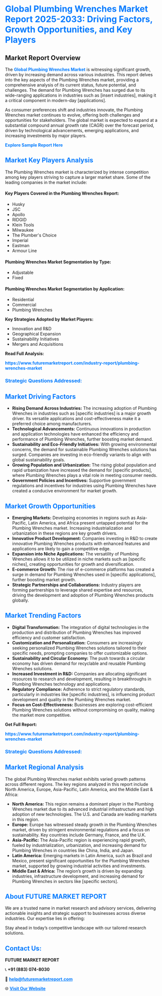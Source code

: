 <h1 style="color: #007BFF;">Global Plumbing Wrenches Market Report 2025-2033: Driving Factors, Growth Opportunities, and Key Players</h1>

<section id="overview">
<h2>Market Report Overview</h2>
<p>The <a href="https://www.futuremarketreport.com/industry-report/plumbing-wrenches-market" style="color: #007BFF; text-decoration: none;"><strong>Global Plumbing Wrenches Market</strong></a> is witnessing significant growth, driven by increasing demand across various industries. This report delves into the key aspects of the Plumbing Wrenches market, providing a comprehensive analysis of its current status, future potential, and challenges. The demand for Plumbing Wrenches has surged due to its wide-ranging applications in industries such as [insert industries], making it a critical component in modern-day [applications].</p>
<p>As consumer preferences shift and industries innovate, the Plumbing Wrenches market continues to evolve, offering both challenges and opportunities for stakeholders. The global market is expected to expand at a substantial compound annual growth rate (CAGR) over the forecast period, driven by technological advancements, emerging applications, and increasing investments by major players.</p>
</section>

<section id="overview">
<p><a href="https://www.futuremarketreport.com/request-sample/reportId=128062" style="color: #007BFF; text-decoration: none;"><strong>Explore Sample Report Here</strong></a></p>
</section>

<section id="key-players">
<h2 style="color: #007BFF;">Market Key Players Analysis</h2>
<p>The Plumbing Wrenches market is characterized by intense competition among key players striving to capture a larger market share. Some of the leading companies in the market include:</p>
<h4>Key Players Covered in the Plumbing Wrenches Report:</h4>
<ul><li>Husky</li><li>JSC</li><li>Apollo</li><li>RIDGID</li><li>Klein Tools</li><li>Milwaukee</li><li>The Plumber&#039;s Choice</li><li>Imperial</li><li>Eastman</li><li>Armour Line</li></ul>
<h4>Plumbing Wrenches Market Segmentation by Type:</h4>
<ul><li>Adjustable</li><li>Fixed</li></ul>

<h4>Plumbing Wrenches Market Segmentation by Application:</h4>
<ul><li>Residential</li><li>Commercial</li><li>Plumbing Wrenches</li></ul>
<p><strong>Key Strategies Adopted by Market Players:</strong></p>
<ul>
<li>Innovation and R&D</li>
<li>Geographical Expansion</li>
<li>Sustainability Initiatives</li>
<li>Mergers and Acquisitions</li>
</ul>
</section>

<section>
<p><strong>Read Full Analysis: </strong></p><a href="https://www.futuremarketreport.com/industry-report/plumbing-wrenches-market" style="color: #007BFF; text-decoration: none;"><strong>https://www.futuremarketreport.com/industry-report/plumbing-wrenches-market</strong></a>
<h3 style="color: #007BFF;">Strategic Questions Addressed:</h3>
</section>

<section id="driving-factors">
<h2 style="color: #007BFF;">Market Driving Factors</h2>
<ul>
<li><strong>Rising Demand Across Industries:</strong> The increasing adoption of Plumbing Wrenches in industries such as [specific industries] is a major growth driver. Its versatile applications and cost-effectiveness make it a preferred choice among manufacturers.</li>
<li><strong>Technological Advancements:</strong> Continuous innovations in production and application technologies have enhanced the efficiency and performance of Plumbing Wrenches, further boosting market demand.</li>
<li><strong>Sustainability and Eco-Friendly Initiatives:</strong> With growing environmental concerns, the demand for sustainable Plumbing Wrenches solutions has surged. Companies are investing in eco-friendly variants to align with global sustainability goals.</li>
<li><strong>Growing Population and Urbanization:</strong> The rising global population and rapid urbanization have increased the demand for [specific products], where Plumbing Wrenches plays a vital role in meeting consumer needs.</li>
<li><strong>Government Policies and Incentives:</strong> Supportive government regulations and incentives for industries using Plumbing Wrenches have created a conducive environment for market growth.</li>
</ul>
</section>

<section id="growth-opportunities">
<h2 style="color: #007BFF;">Market Growth Opportunities</h2>
<ul>
<li><strong>Emerging Markets:</strong> Developing economies in regions such as Asia-Pacific, Latin America, and Africa present untapped potential for the Plumbing Wrenches market. Increasing industrialization and urbanization in these regions are key growth drivers.</li>
<li><strong>Innovative Product Development:</strong> Companies investing in R&D to create innovative Plumbing Wrenches products with enhanced features and applications are likely to gain a competitive edge.</li>
<li><strong>Expansion into Niche Applications:</strong> The versatility of Plumbing Wrenches allows it to be utilized in niche markets such as [specific niches], creating opportunities for growth and diversification.</li>
<li><strong>E-commerce Growth:</strong> The rise of e-commerce platforms has created a surge in demand for Plumbing Wrenches used in [specific applications], further boosting market growth.</li>
<li><strong>Strategic Partnerships and Collaborations:</strong> Industry players are forming partnerships to leverage shared expertise and resources, driving the development and adoption of Plumbing Wrenches products globally.</li>
</ul>
</section>

<section id="trending-factors">
<h2 style="color: #007BFF;">Market Trending Factors</h2>
<ul>
<li><strong>Digital Transformation:</strong> The integration of digital technologies in the production and distribution of Plumbing Wrenches has improved efficiency and customer satisfaction.</li>
<li><strong>Customization and Personalization:</strong> Consumers are increasingly seeking personalized Plumbing Wrenches solutions tailored to their specific needs, prompting companies to offer customizable options.</li>
<li><strong>Sustainability and Circular Economy:</strong> The push towards a circular economy has driven demand for recyclable and reusable Plumbing Wrenches solutions.</li>
<li><strong>Increased Investment in R&D:</strong> Companies are allocating significant resources to research and development, resulting in breakthroughs in Plumbing Wrenches technology and applications.</li>
<li><strong>Regulatory Compliance:</strong> Adherence to strict regulatory standards, particularly in industries like [specific industries], is influencing product development and quality in the Plumbing Wrenches market.</li>
<li><strong>Focus on Cost-Effectiveness:</strong> Businesses are exploring cost-efficient Plumbing Wrenches solutions without compromising on quality, making the market more competitive.</li>
</ul>
</section>

<section>
<p><strong>Get Full Report: </strong></p><a href="https://www.futuremarketreport.com/industry-report/plumbing-wrenches-market" style="color: #007BFF; text-decoration: none;"><strong>https://www.futuremarketreport.com/industry-report/plumbing-wrenches-market</strong></a>
<h3 style="color: #007BFF;">Strategic Questions Addressed:</h3>
</section>


<section id="regional-analysis">
<h2 style="color: #007BFF;">Market Regional Analysis</h2>
<p>The global Plumbing Wrenches market exhibits varied growth patterns across different regions. The key regions analyzed in this report include North America, Europe, Asia-Pacific, Latin America, and the Middle East & Africa:</p>
<ul>
<li><strong>North America:</strong> This region remains a dominant player in the Plumbing Wrenches market due to its advanced industrial infrastructure and high adoption of new technologies. The U.S. and Canada are leading markets in this region.</li>
<li><strong>Europe:</strong> Europe has witnessed steady growth in the Plumbing Wrenches market, driven by stringent environmental regulations and a focus on sustainability. Key countries include Germany, France, and the U.K.</li>
<li><strong>Asia-Pacific:</strong> The Asia-Pacific region is experiencing rapid growth, fueled by industrialization, urbanization, and increasing demand for Plumbing Wrenches in countries like China, India, and Japan.</li>
<li><strong>Latin America:</strong> Emerging markets in Latin America, such as Brazil and Mexico, present significant opportunities for the Plumbing Wrenches market, supported by growing industrial activities and investments.</li>
<li><strong>Middle East & Africa:</strong> The region’s growth is driven by expanding industries, infrastructure development, and increasing demand for Plumbing Wrenches in sectors like [specific sectors].</li>
</ul>
</section>

<footer>
<h2 style="color: #007BFF;">About FUTURE MARKET REPORT</h2>
<p>We are a trusted name in market research and advisory services, delivering actionable insights and strategic support to businesses across diverse industries. Our expertise lies in offering:</p>

<p>Stay ahead in today’s competitive landscape with our tailored research solutions.</p>

<h2 style="color: #007BFF;">Contact Us:</h2>
<p><strong>FUTURE MARKET REPORT</strong></p>
<p>📞 <strong>+91 (883) 074-8030</strong></p>
<p>📧 <strong><a href="mailto:help@futuremarketreport.com" style="color: #007BFF;">help@futuremarketreport.com</a></strong></p>
<p>🌐 <strong><a href="https://www.futuremarketreport.com/" style="color: #007BFF;">Visit Our Website</a></strong></p>
</footer>
